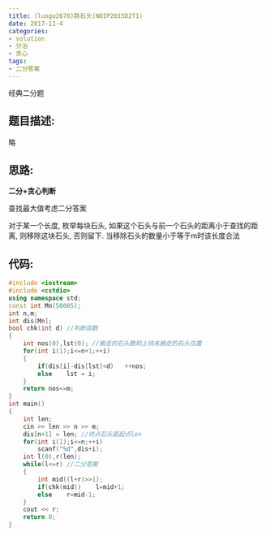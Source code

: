 ```yaml
---
title: (luogu2678)跳石头(NOIP2015D2T1)
date: 2017-11-4
categories:
- solution
- 分治
- 贪心
tags:
- 二分答案
---
```


经典二分题
<!-- more -->
## 题目描述:

略

## 思路:

**二分+贪心判断**

查找最大值考虑二分答案

对于某一个长度, 枚举每块石头, 如果这个石头与前一个石头的距离小于查找的距离, 则移除这块石头, 否则留下. 当移除石头的数量小于等于m时该长度合法

## 代码:
```cpp
#include <iostream>
#include <cstdio>
using namespace std;
const int Mn(50005);
int n,m;
int dis[Mn];
bool chk(int d) //判断函数
{
    int nos(0),lst(0); //搬走的石头数和上块未搬走的石头位置
    for(int i(1);i<=n+1;++i)
    {
        if(dis[i]-dis[lst]<d)   ++nos;
        else    lst = i;
    }
    return nos<=m;
}
int main()
{
    int len;
    cin >> len >> n >> m;
    dis[n+1] = len; //终点石头距起点len
    for(int i(1);i<=n;++i)
        scanf("%d",dis+i);
    int l(0),r(len);
    while(l<=r) //二分答案
    {
        int mid((l+r)>>1);
        if(chk(mid))    l=mid+1;
        else    r=mid-1;
    }
    cout << r;
    return 0;
}
```


